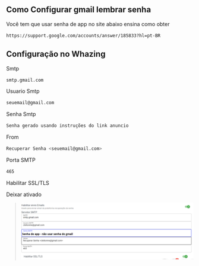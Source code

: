 ## Como Configurar gmail lembrar senha

Você tem que usar senha de app no site abaixo ensina como obter

```bash
https://support.google.com/accounts/answer/185833?hl=pt-BR
```

## Configuração no Whazing
Smtp

```bash
smtp.gmail.com
```

Usuario Smtp

```bash
seuemail@gmail.com
```

Senha Smtp

```bash
Senha gerado usando instruções do link anuncio
```

From

```bash
Recuperar Senha <seuemail@gmail.com>
```

Porta SMTP

```bash
465
```

Habilitar SSL/TLS

Deixar ativado


>![print](email.png)